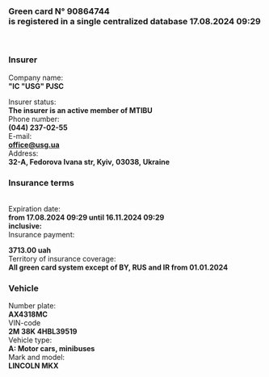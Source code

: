 
<html>

<body>

<p>

<h3> <strong> Green card N° 90864744 <br> 
 is registered in a single centralized database 17.08.2024 09:29
</strong>
 </h3><br>
 <h3> <strong> Insurer <br></strong>
 </h3>
<p>  
Company name: <br>
<strong>"IC "USG" PJSC</strong>
<br>
  
Insurer status:<br>
<strong>The insurer is an active member of
MTIBU </strong> <br>
Phone number:
<br> 
 <strong>(044) 237-02-55</strong><br>
E-mail:
 <br>
<strong>office@usg.ua</strong> <br>
Address:
 <br>
<strong>32-A, Fedorova Ivana str, Kyiv, 03038, Ukraine</strong> <br>

<h3> <strong>  Insurance terms</strong></h3><br>
Expiration date: <br>
<strong>from 17.08.2024 09:29 until 16.11.2024 09:29</strong>
 <br>
<strong>inclusive:
</strong> <br>
Insurance payment:<br>

<strong>3713.00 uah <br></strong>
Territory of insurance coverage:
 <br>
<strong>All green card system except of BY, RUS and IR from 01.01.2024
 </strong><br>
 
 <h3> <strong>  Vehicle 
<br></strong>
 </h3>
 
Number plate:
 <br>
<strong>AX4318MC</strong> <br>
VIN-code <br>
<strong>2M 38K 4HBL39519</strong>
 <br>
Vehicle type:
 <br>
<strong>A: Motor cars, minibuses</strong> <br>
Mark and model:
 <br>
 <strong>LINCOLN MKX</strong> <br>

</p>

